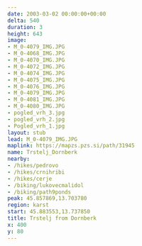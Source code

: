 ```yaml
---
date: 2003-03-02 00:00:00+00:00
delta: 540
duration: 3
height: 643
image:
- M_0-4079_IMG.JPG
- M_0-4068_IMG.JPG
- M_0-4070_IMG.JPG
- M_0-4072_IMG.JPG
- M_0-4074_IMG.JPG
- M_0-4075_IMG.JPG
- M_0-4076_IMG.JPG
- M_0-4079_IMG.JPG
- M_0-4081_IMG.JPG
- M_0-4080_IMG.JPG
- pogled_vrh_3.jpg
- pogled_vrh_2.jpg
- Pogled_vrh_1.jpg
layout: stub
lead: M_0-4079_IMG.JPG
maplink: https://mapzs.pzs.si/path/31945
name: Trstelj_Dornberk
nearby:
- /hikes/pedrovo
- /hikes/crnihribi
- /hikes/cerje
- /biking/lukovecmalidol
- /biking/path9ponds
peak: 45.857869,13.703780
region: karst
start: 45.883553,13.737850
title: Trstelj from Dornberk
x: 400
y: 80
---
```

